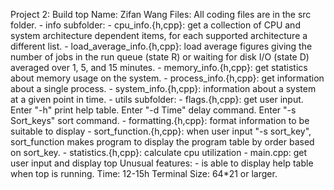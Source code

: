 Project 2: Build top
Name: Zifan Wang
Files: All coding files are in the src folder.
    - info subfolder:
        - cpu_info.{h,cpp}: get a collection of CPU and system architecture dependent
                            items, for each supported architecture a different list.
        - load_average_info.{h,cpp}: load average figures giving the number of jobs in 
                            the run queue (state R) or waiting for disk I/O (state D) 
                            averaged over 1, 5, and 15 minutes.
        - memory_info.{h,cpp}: get statistics about memory usage on the system.
        - process_info.{h,cpp}: get information about a single process.
        - system_info.{h,cpp}: information about a system at a given point in time.
    - utils subfolder: 
        - flags.{h,cpp}: get user input. Enter "-h" print help table.
                                         Enter "-d Time" delay command.
                                         Enter "-s Sort_keys" sort command.
        - formatting.{h,cpp}: format information to be suitable to display
        - sort_function.{h,cpp}: when user input "-s sort_key", sort_function makes
                                program to display the program table by order based on
                                sort_key.
        - statistics.{h,cpp}: calculate cpu utilization
    - main.cpp: get user input and display top
Unusual features: 
    - is able to display help table when top is running.
Time: 12-15h
Terminal Size: 64*21 or larger.